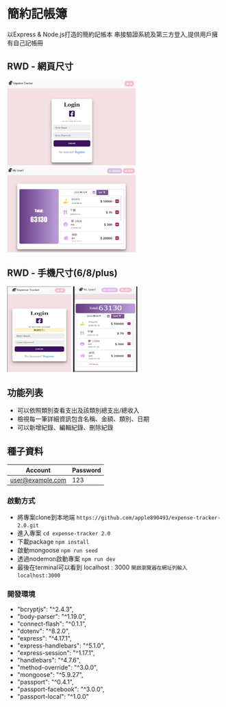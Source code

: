 

# 簡約記帳簿
以Express & Node.js打造的簡約記帳本
串接驗證系統及第三方登入,提供用戶擁有自己記帳冊


## RWD - 網頁尺寸
<img width="300" height="200" src="https://github.com/apple890493/expense-tracker-2.0/blob/master/pic/1.JPG"/> <img width="300" height="200" src="https://github.com/apple890493/expense-tracker-2.0/blob/master/pic/2.JPG"/>

## RWD - 手機尺寸(6/8/plus)
<img width="150" height="200" src="https://github.com/apple890493/expense-tracker-2.0/blob/master/pic/4.JPG"/> <img width="150" height="200" src="https://github.com/apple890493/expense-tracker-2.0/blob/master/pic/3.JPG"/>

## 功能列表
- 可以依照類別查看支出及該類別總支出/總收入
- 檢視每一筆詳細資訊包含名稱、金額、類別、日期
- 可以新增紀錄、編輯紀錄、刪除紀錄

## 種子資料
| Account     | 	Password |  
| ---------- | :----------- |
| user@example.com     | 123   |


### 啟動方式
- 將專案clone到本地端
  `https://github.com/apple890493/expense-tracker-2.0.git`
- 進入專案
  `cd expense-tracker 2.0`
- 下載package
  `npm install`
- 啟動mongoose
  `npm run seed`
- 透過nodemon啟動專案
  `npm run dev`
- 最後在terminal可以看到 localhost : 3000
  `開啟瀏覽器在網址列輸入localhost:3000`

### 開發環境
- "bcryptjs": "^2.4.3",
- "body-parser": "^1.19.0",
- "connect-flash": "^0.1.1",
- "dotenv": "^8.2.0",
- "express": "^4.17.1",
- "express-handlebars": "^5.1.0",
- "express-session": "^1.17.1",
- "handlebars": "^4.7.6",
- "method-override": "^3.0.0",
- "mongoose": "^5.9.27",
- "passport": "^0.4.1",
- "passport-facebook": "^3.0.0",
- "passport-local": "^1.0.0"